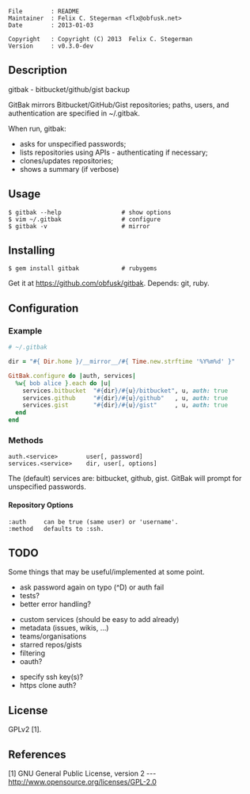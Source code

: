 <!-- \{{{1 -->

    File        : README
    Maintainer  : Felix C. Stegerman <flx@obfusk.net>
    Date        : 2013-01-03

    Copyright   : Copyright (C) 2013  Felix C. Stegerman
    Version     : v0.3.0-dev

<!-- }}}1 -->

## Description
<!-- \{{{1 -->

  gitbak - bitbucket/github/gist backup

  GitBak mirrors Bitbucket/GitHub/Gist repositories; paths, users, and
  authentication are specified in ~/.gitbak.

  When run, gitbak:

  * asks for unspecified passwords;
  * lists repositories using APIs - authenticating if necessary;
  * clones/updates repositories;
  * shows a summary (if verbose)

<!-- }}}1 -->

## Usage
<!-- \{{{1 -->

    $ gitbak --help                 # show options
    $ vim ~/.gitbak                 # configure
    $ gitbak -v                     # mirror

<!-- }}}1 -->

## Installing
<!-- \{{{1 -->

    $ gem install gitbak            # rubygems

  Get it at https://github.com/obfusk/gitbak.  Depends: git, ruby.

<!-- }}}1 -->

## Configuration
<!-- \{{{1 -->

### Example

```ruby
# ~/.gitbak

dir = "#{ Dir.home }/__mirror__/#{ Time.new.strftime '%Y%m%d' }"

GitBak.configure do |auth, services|
  %w{ bob alice }.each do |u|
    services.bitbucket  "#{dir}/#{u}/bitbucket", u, auth: true
    services.github     "#{dir}/#{u}/github"   , u, auth: true
    services.gist       "#{dir}/#{u}/gist"     , u, auth: true
  end
end
```

### Methods

    auth.<service>        user[, password]
    services.<service>    dir, user[, options]

  The (default) services are: bitbucket, github, gist.  GitBak will
  prompt for unspecified passwords.

#### Repository Options

    :auth     can be true (same user) or 'username'.
    :method   defaults to :ssh.

<!-- }}}1 -->

## TODO
<!-- \{{{1 -->

  Some things that may be useful/implemented at some point.

  * ask password again on typo (^D) or auth fail
  * tests?
  * better error handling?

<!-- -->

  * custom services (should be easy to add already)
  * metadata (issues, wikis, ...)
  * teams/organisations
  * starred repos/gists
  * filtering
  * oauth?

<!-- -->

  * specify ssh key(s)?
  * https clone auth?

<!-- }}}1 -->

## License
<!-- \{{{1 -->

  GPLv2 [1].

<!-- }}}1 -->

## References
<!-- \{{{1 -->

  [1] GNU General Public License, version 2
  --- http://www.opensource.org/licenses/GPL-2.0

<!-- }}}1 -->

<!-- vim: set tw=70 sw=2 sts=2 et fdm=marker : -->

